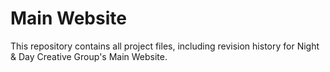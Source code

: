 # Main Website
This repository contains all project files, including revision history for Night &amp; Day Creative Group's Main Website.
